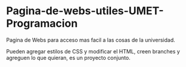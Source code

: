 # Pagina-de-webs-utiles-UMET-Programacion

Pagina de Webs para acceso mas facil a las cosas de la universidad.

Pueden agregar estilos de CSS y modificar el HTML, creen branches y agreguen lo que quieran, es un proyecto conjunto.
